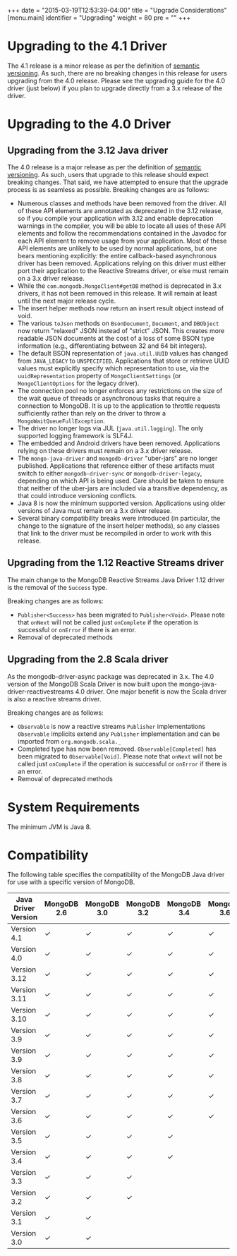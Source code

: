 +++
date = "2015-03-19T12:53:39-04:00"
title = "Upgrade Considerations"
[menu.main]
  identifier = "Upgrading"
  weight = 80
  pre = "<i class='fa fa-level-up'></i>"
+++

# Upgrading to the 4.1 Driver

The 4.1 release is a minor release as per the definition of [semantic versioning](https://semver.org). As such, there are no breaking
changes in this release for users upgrading from the 4.0 release.  Please see the upgrading guide for the 4.0 driver (just below) if you
plan to upgrade directly from a 3.x release of the driver. 

# Upgrading to the 4.0 Driver

## Upgrading from the 3.12 Java driver

The 4.0 release is a major release as per the definition of [semantic versioning](https://semver.org). As such, users
that upgrade to this release should expect breaking changes. That said, we have attempted to ensure that the upgrade 
process is as seamless as possible.  Breaking changes are as follows:

  * Numerous classes and methods have been removed from the driver. All of these API elements are annotated as deprecated in the 
    3.12 release, so if you compile your application with 3.12 and enable deprecation warnings in the compiler, you will be
    able to locate all uses of these API elements and follow the recommendations contained in the Javadoc for each API element
    to remove usage from your application. Most of these API elements are unlikely to be used by normal applications, but one bears
    mentioning explicitly: the entire callback-based asynchronous driver has been removed. Applications relying on this driver must either
    port their application to the Reactive Streams driver, or else must remain on a 3.x driver release.
  * While the `com.mongodb.MongoClient#getDB` method is deprecated in 3.x drivers, it has not been removed in this release. It will remain 
    at least until the next major release cycle.
  * The insert helper methods now return an insert result object instead of void.
  * The various `toJson` methods on `BsonDocument`, `Document`, and `DBObject` now return "relaxed" JSON instead of "strict" JSON.  This
    creates more readable JSON documents at the cost of a loss of some BSON type information (e.g., differentiating between 32 and 64 bit
    integers).
  * The default BSON representation of `java.util.UUID` values has changed from `JAVA_LEGACY` to `UNSPECIFIED`.  Applications that
    store or retrieve UUID values must explicitly specify which representation to use, via the `uuidRepresentation` property of
    `MongoClientSettings` (or `MongoClientOptions` for the legacy driver).
  * The connection pool no longer enforces any restrictions on the size of the wait queue of threads or asynchronous tasks that
    require a connection to MongoDB.  It is up to the application to throttle requests sufficiently rather than rely on the driver to
    throw a `MongoWaitQueueFullException`.
  * The driver no longer logs via JUL (`java.util.logging`).  The only supported logging framework is SLF4J.
  * The embedded and Android drivers have been removed.  Applications relying on these drivers must remain on a 3.x driver release.
  * The `mongo-java-driver` and `mongodb-driver` "uber-jars" are no longer published.  Applications that reference either of these artifacts
    must switch to either `mongodb-driver-sync` or `mongodb-driver-legacy`, depending on which API is being used. Care should be taken to
    ensure that neither of the uber-jars are included via a transitive dependency, as that could introduce versioning conflicts.
  * Java 8 is now the minimum supported version. Applications using older versions of Java must remain on a 3.x driver release.
  * Several binary compatibility breaks were introduced (in particular, the change to the signature of the insert helper methods), so any
    classes that link to the driver must be recompiled in order to work with this release.
        
## Upgrading from the 1.12 Reactive Streams driver

The main change to the MongoDB Reactive Streams Java Driver 1.12 driver is the removal of the `Success` type.

Breaking changes are as follows:

  * `Publisher<Success>` has been migrated to `Publisher<Void>`. 
    Please note that `onNext` will not be called just `onComplete` if the operation is successful or `onError` if there is an error.
  * Removal of deprecated methods

## Upgrading from the 2.8 Scala driver

As the mongodb-driver-async package was deprecated in 3.x. The 4.0 version of the MongoDB Scala Driver is now built upon the
mongo-java-driver-reactivestreams 4.0 driver. One major benefit is now the Scala driver is also a reactive streams driver.

Breaking changes are as follows:

  * `Observable` is now a reactive streams `Publisher` implementations
    `Observable` implicits extend any `Publisher` implementation and can be imported from `org.mongodb.scala._`
  * Completed type has now been removed. `Observable[Completed]` has been migrated to `Observable[Void]`. 
    Please note that `onNext` will not be called just `onComplete` if the operation is successful or `onError` if there is an error.
  * Removal of deprecated methods


# System Requirements

The minimum JVM is Java 8.

# Compatibility

The following table specifies the compatibility of the MongoDB Java driver for use with a specific version of MongoDB.

|Java Driver Version|MongoDB 2.6|MongoDB 3.0 |MongoDB 3.2|MongoDB 3.4|MongoDB 3.6|MongoDB 4.0|MongoDB 4.2|MongoDB 4.4|
|-------------------|-----------|------------|-----------|-----------|-----------|-----------|-----------|-----------|
|Version 4.1        |  ✓  |  ✓  |  ✓  |  ✓  |  ✓  |  ✓  |  ✓  |  ✓  |
|Version 4.0        |  ✓  |  ✓  |  ✓  |  ✓  |  ✓  |  ✓  |  ✓  |     |
|Version 3.12       |  ✓  |  ✓  |  ✓  |  ✓  |  ✓  |  ✓  |  ✓  |     |
|Version 3.11       |  ✓  |  ✓  |  ✓  |  ✓  |  ✓  |  ✓  |  ✓  |     |
|Version 3.10       |  ✓  |  ✓  |  ✓  |  ✓  |  ✓  |  ✓  |     |     |
|Version 3.9        |  ✓  |  ✓  |  ✓  |  ✓  |  ✓  |  ✓  |     |     |
|Version 3.9        |  ✓  |  ✓  |  ✓  |  ✓  |  ✓  |  ✓  |     |     |
|Version 3.8        |  ✓  |  ✓  |  ✓  |  ✓  |  ✓  |  ✓  |     |     |
|Version 3.7        |  ✓  |  ✓  |  ✓  |  ✓  |  ✓  |     |     |     |
|Version 3.6        |  ✓  |  ✓  |  ✓  |  ✓  |  ✓  |     |     |     |
|Version 3.5        |  ✓  |  ✓  |  ✓  |  ✓  |     |     |     |     |
|Version 3.4        |  ✓  |  ✓  |  ✓  |  ✓  |     |     |     |     |
|Version 3.3        |  ✓  |  ✓  |  ✓  |     |     |     |     |     |
|Version 3.2        |  ✓  |  ✓  |  ✓  |     |     |     |     |     |
|Version 3.1        |  ✓  |  ✓  |     |     |     |     |     |     |
|Version 3.0        |  ✓  |  ✓  |     |     |     |     |     |     |
